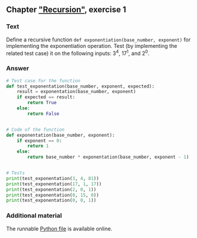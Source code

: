 ## Chapter ["Recursion"](https://comp-think.github.io/book/08.pdf), exercise 1

### Text
Define a recursive function `def exponentiation(base_number, exponent)` for implementing the exponentiation operation. Test (by implementing the related test case) it on the following inputs: 3<sup>4</sup>, 17<sup>1</sup>, and 2<sup>0</sup>. 

### Answer
```python
# Test case for the function
def test_exponentation(base_number, exponent, expected):
    result = exponentation(base_number, exponent)
    if expected == result:
        return True
    else:
        return False


# Code of the function
def exponentation(base_number, exponent):
    if exponent == 0:
        return 1
    else:
        return base_number * exponentation(base_number, exponent - 1)


# Tests
print(test_exponentation(3, 4, 81))
print(test_exponentation(17, 1, 17))
print(test_exponentation(2, 0, 1))
print(test_exponentation(0, 15, 0))
print(test_exponentation(0, 0, 1))
```

### Additional material
The runnable [Python file](exercise_1.py) is available online.